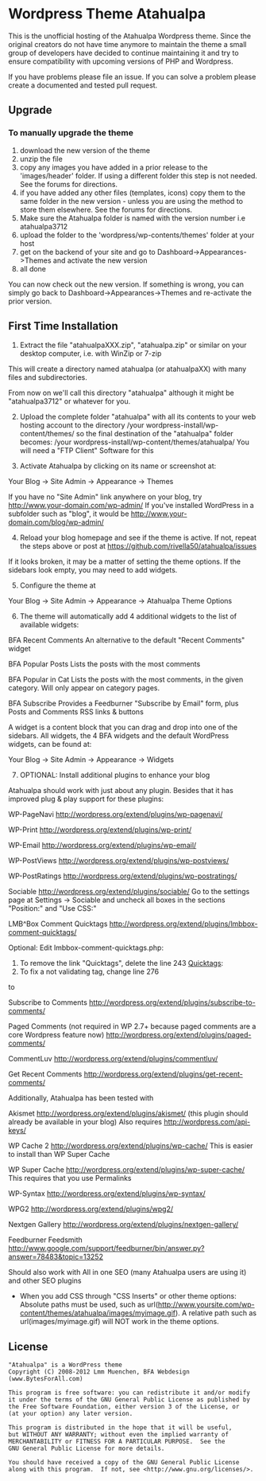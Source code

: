 # Wordpress Theme Atahualpa

This is the unofficial hosting of the Atahualpa Wordpress theme.
Since the original creators do not have time anymore to maintain the theme a small group of developers have decided to continue maintaining it and try to ensure compatibility with upcoming versions of PHP and Wordpress.

If you have problems please file an issue.
If you can solve a problem please create a documented and tested pull request.

## Upgrade

### To manually upgrade the theme

1) download the new version of the theme
2) unzip the file
3) copy any images you have added in a prior release to the 'images/header' folder. If using a different folder this step is not needed. 
See the forums for directions.
4) if you have added any other files (templates, icons) copy them to the same folder in the new version - unless you are using the method to store them elsewhere. See the forums for directions.
5) Make sure the Atahualpa folder is named with the version number i.e atahualpa3712
6) upload the folder to the 'wordpress/wp-contents/themes' folder at your host
7) get on the backend of your site and go to Dashboard->Appearances->Themes and activate the new version
8) all done

You can now check out the new version. If something is wrong, you can simply go back to Dashboard->Appearances->Themes and re-activate the prior version.

## First Time Installation

1. Extract the file "atahualpaXXX.zip", "atahualpa.zip" or similar 
on your desktop computer, i.e. with WinZip or 7-zip

This will create a directory named atahualpa (or atahualpaXX) with many 
files and subdirectories. 

From now on we'll call this directory "atahualpa" although it might be 
"atahualpa3712" or whatever for you. 

2. Upload the complete folder "atahualpa" with all its contents to
your web hosting account to the directory
/your wordpress-install/wp-content/themes/
so the final destination of the "atahualpa" folder becomes:
/your wordpress-install/wp-content/themes/atahualpa/
You will need a "FTP Client" Software for this

3. Activate Atahualpa by clicking on its name or screenshot at:

Your Blog -> Site Admin -> Appearance -> Themes

If you have no "Site Admin" link anywhere on your blog, try
http://www.your-domain.com/wp-admin/
If you've installed WordPress in a subfolder such as "blog", it would
be http://www.your-domain.com/blog/wp-admin/

4. Reload your blog homepage and see if the theme is active. If not, 
repeat the steps above or post at https://github.com/rivella50/atahualpa/issues

If it looks broken, it may be a matter of setting the theme options.
If the sidebars look empty, you may need to add widgets. 

5. Configure the theme at

Your Blog -> Site Admin -> Appearance -> Atahualpa Theme Options

6. The theme will automatically add 4 additional widgets to the list of available widgets:

BFA Recent Comments
An alternative to the default "Recent Comments" widget

BFA Popular Posts
Lists the posts with the most comments

BFA Popular in Cat
Lists the posts with the most comments, in the given category. Will only appear on category pages.

BFA Subscribe
Provides a Feedburner "Subscribe by Email" form, plus Posts and
Comments RSS links & buttons

A widget is a content block that you can drag and drop into one
of the sidebars. All widgets, the 4 BFA widgets and the default 
WordPress widgets, can be found at:

Your Blog -> Site Admin -> Appearance -> Widgets

7. OPTIONAL: Install additional plugins to enhance your blog

Atahualpa should work with just about any plugin. Besides that it 
has improved plug & play support for these plugins:

WP-PageNavi
http://wordpress.org/extend/plugins/wp-pagenavi/

WP-Print
http://wordpress.org/extend/plugins/wp-print/

WP-Email
http://wordpress.org/extend/plugins/wp-email/

WP-PostViews
http://wordpress.org/extend/plugins/wp-postviews/

WP-PostRatings
http://wordpress.org/extend/plugins/wp-postratings/

Sociable
http://wordpress.org/extend/plugins/sociable/
Go to the settings page at Settings -> Sociable and 
uncheck all boxes in the sections "Position:" and "Use CSS:"

LMB^Box Comment Quicktags
http://wordpress.org/extend/plugins/lmbbox-comment-quicktags/

Optional: Edit lmbbox-comment-quicktags.php: 
1) To remove the link "Quicktags", delete the line 243
<a href="http://codex.wordpress.org/index.php/Write_Post_SubPanel#Quicktags" title="Help With Quicktags">Quicktags</a>:
2) To fix a not validating tag, change line 276 
<script type="text/javascript" language="javascript" src="<?php echo get_settings('siteurl'); ?>/wp-content/plugins/lmbbox-comment-quicktags.php"></script>
to
<script type="text/javascript" src="<?php echo get_settings('siteurl'); ?>/wp-content/plugins/lmbbox-comment-quicktags.php"></script>

Subscribe to Comments
http://wordpress.org/extend/plugins/subscribe-to-comments/

Paged Comments (not required in WP 2.7+ because paged comments are a core Wordpress feature now)
http://wordpress.org/extend/plugins/paged-comments/

CommentLuv
http://wordpress.org/extend/plugins/commentluv/

Get Recent Comments
http://wordpress.org/extend/plugins/get-recent-comments/


Additionally, Atahualpa has been tested with

Akismet
http://wordpress.org/extend/plugins/akismet/
(this plugin should already be available in your blog)
Also requires http://wordpress.com/api-keys/

WP Cache 2
http://wordpress.org/extend/plugins/wp-cache/
This is easier to install than WP Super Cache

WP Super Cache
http://wordpress.org/extend/plugins/wp-super-cache/
This requires that you use Permalinks

WP-Syntax
http://wordpress.org/extend/plugins/wp-syntax/

WPG2
http://wordpress.org/extend/plugins/wpg2/

Nextgen Gallery
http://wordpress.org/extend/plugins/nextgen-gallery/

Feedburner Feedsmith
http://www.google.com/support/feedburner/bin/answer.py?answer=78483&topic=13252

Should also work with
All in one SEO (many Atahualpa users are using it)
and other SEO plugins


- When you add CSS through "CSS Inserts" or other theme options: Absolute paths must be used, such as 
url(http://www.yoursite.com/wp-content/themes/atahualpa/images/myimage.gif).
A relative path such as url(images/myimage.gif) will NOT work in the theme options. 


## License

    "Atahualpa" is a WordPress theme
    Copyright (C) 2008-2012 Lmm Muenchen, BFA Webdesign (www.BytesForAll.com)

    This program is free software: you can redistribute it and/or modify
    it under the terms of the GNU General Public License as published by
    the Free Software Foundation, either version 3 of the License, or
    (at your option) any later version.

    This program is distributed in the hope that it will be useful,
    but WITHOUT ANY WARRANTY; without even the implied warranty of
    MERCHANTABILITY or FITNESS FOR A PARTICULAR PURPOSE.  See the
    GNU General Public License for more details.

    You should have received a copy of the GNU General Public License
    along with this program.  If not, see <http://www.gnu.org/licenses/>.




